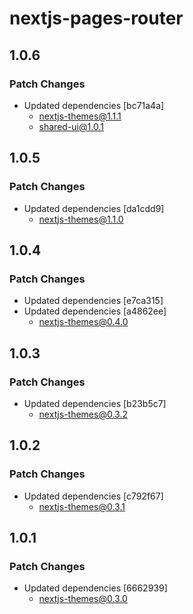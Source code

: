 # nextjs-pages-router

## 1.0.6

### Patch Changes

- Updated dependencies [bc71a4a]
  - nextjs-themes@1.1.1
  - shared-ui@1.0.1

## 1.0.5

### Patch Changes

- Updated dependencies [da1cdd9]
  - nextjs-themes@1.1.0

## 1.0.4

### Patch Changes

- Updated dependencies [e7ca315]
- Updated dependencies [a4862ee]
  - nextjs-themes@0.4.0

## 1.0.3

### Patch Changes

- Updated dependencies [b23b5c7]
  - nextjs-themes@0.3.2

## 1.0.2

### Patch Changes

- Updated dependencies [c792f67]
  - nextjs-themes@0.3.1

## 1.0.1

### Patch Changes

- Updated dependencies [6662939]
  - nextjs-themes@0.3.0
